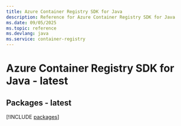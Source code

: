 ```yaml
---
title: Azure Container Registry SDK for Java
description: Reference for Azure Container Registry SDK for Java
ms.date: 09/05/2025
ms.topic: reference
ms.devlang: java
ms.service: container-registry
---
```

# Azure Container Registry SDK for Java - latest
## Packages - latest
[!INCLUDE [packages](container-registry-index.md)]